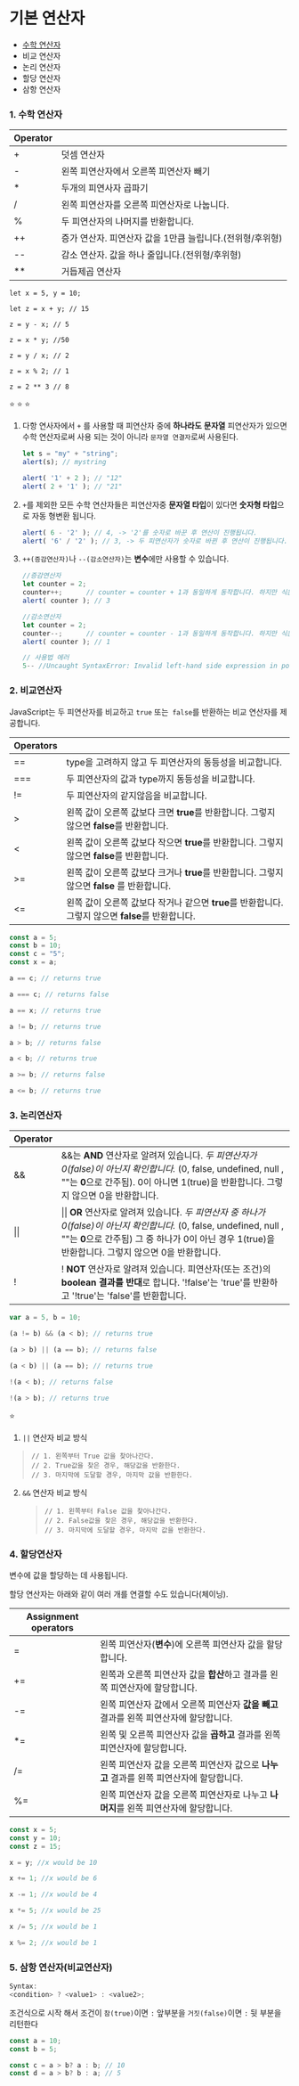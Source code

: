 # 기본 연산자

* [수학 연산자]()
* 비교 연산자
* 논리 연산자
* 할당 연산자
* 삼항 연산자



### 1. 수학 연산자

| Operator |                                                           |
| -------- | --------------------------------------------------------- |
| +        | 덧셈 연산자                                               |
| -        | 왼쪽 피연산자에서 오른쪽 피연산자 빼기                    |
| *        | 두개의 피연사자 곱파기                                    |
| /        | 왼쪽 피연산자를 오른쪽 피연산자로 나눕니다.               |
| %        | 두 피연산자의 나머지를 반환합니다.                        |
| ++       | 증가 연산자. 피연산자 값을 1만큼 늘립니다.(전위형/후위형) |
| --       | 감소 연산자. 값을 하나 줄입니다.(전위형/후위형)           |
| **       | 거듭제곱 연산자                                           |

```JS
let x = 5, y = 10;

let z = x + y; // 15

z = y - x; // 5

z = x * y; //50

z = y / x; // 2

z = x % 2; // 1

z = 2 ** 3 // 8
```

:star: :star: :star: 

1. 다항 연사자에서 ```+``` 를 사용할 때 피연산자 중에 **하나라도** **문자열** 피연산자가 있으면 수학 연산자로써 사용 되는 것이 아니라 ```문자열 연결자```로써 사용된다.

   ```js
   let s = "my" + "string";
   alert(s); // mystring
   
   alert( '1' + 2 ); // "12"
   alert( 2 + '1' ); // "21"
   ```

2. ```+```를 제외한 모든 수학 연산자들은 피연산자중 **문자열 타입**이 있다면 **숫자형 타입**으로 자동 형변환 됩니다.

   ```js
   alert( 6 - '2' ); // 4, -> '2'를 숫자로 바꾼 후 연산이 진행됩니다.
   alert( '6' / '2' ); // 3, -> 두 피연산자가 숫자로 바뀐 후 연산이 진행됩니다.
   ```

3. ```++(증감연산자)```나 ```--(감소연산자)```는 **변수**에만 사용할 수 있습니다.

   ```js
   //증감연산자
   let counter = 2;
   counter++;      // counter = counter + 1과 동일하게 동작합니다. 하지만 식은 더 짧습니다.
   alert( counter ); // 3
   
   //감소연산자
   let counter = 2;
   counter--;      // counter = counter - 1과 동일하게 동작합니다. 하지만 식은 더 짧습니다.
   alert( counter ); // 1
   
   // 사용법 에러
   5-- //Uncaught SyntaxError: Invalid left-hand side expression in postfix operation
   
   ```

### 2. 비교연산자

JavaScript는 두 피연산자를 비교하고 ```true``` 또는``` false```를 반환하는 비교 연산자를 제공합니다.

| Operators |                                                              |
| --------- | ------------------------------------------------------------ |
| ==        | type을 고려하지 않고 두 피연산자의 동등성을 비교합니다.      |
| ===       | 두 피연산자의 값과 type까지 동등성을 비교합니다.             |
| !=        | 두 피연산자의 같지않음을 비교합니다.                         |
| >         | 왼쪽 값이 오른쪽 값보다 크면 **true**를 반환합니다. 그렇지 않으면 **false**를 반환합니다. |
| <         | 왼쪽 값이 오른쪽 값보다 작으면 **true**를 반환합니다. 그렇지 않으면 **false**를 반환합니다. |
| >=        | 왼쪽 값이 오른쪽 값보다 크거나 **true**를 반환합니다. 그렇지 않으면 **false** 를 반환합니다. |
| <=        | 왼쪽 값이 오른쪽 값보다 작거나 같으면 **true**를 반환합니다. 그렇지 않으면 **false**를 반환합니다. |

```js
const a = 5;
const b = 10;
const c = "5";
const x = a;

a == c; // returns true

a === c; // returns false

a == x; // returns true

a != b; // returns true

a > b; // returns false

a < b; // returns true

a >= b; // returns false

a <= b; // returns true
```

### 3. 논리연산자

| Operator |                                                              |
| -------- | ------------------------------------------------------------ |
| &&       | &&는 **AND** 연산자로 알려져 있습니다. *두 피연산자가 0(false)이 아닌지 확인합니다.* (0, false, undefined, null , ""는 **0**으로 간주됨). 0이 아니면 1(true)을 반환합니다. 그렇지 않으면 0을 반환합니다. |
| \|\|     | \|\| **OR** 연산자로 알려져 있습니다. *두 피연산자 중 하나가 0(false)이 아닌지 확인합니다.* (0, false, undefined, null , ""는 **0**으로 간주됨) 그 중 하나가 0이 아닌 경우 1(true)을 반환합니다. 그렇지 않으면 0을 반환합니다. |
| !        | ! **NOT** 연산자로 알려져 있습니다. 피연산자(또는 조건)의 **boolean 결과를 반대**로 합니다. '!false'는 'true'를 반환하고 '!true'는 'false'를 반환합니다. |

```js
var a = 5, b = 10;

(a != b) && (a < b); // returns true

(a > b) || (a == b); // returns false

(a < b) || (a == b); // returns true

!(a < b); // returns false

!(a > b); // returns true
```

:star: 

1.  ```||``` 연산자 비교 방식

   > ```null
   > // 1. 왼쪽부터 True 값을 찾아나간다.
   > // 2. True값을 찾은 경우, 해당값을 반환한다.
   > // 3. 마지막에 도달할 경우, 마지막 값을 반환한다.
   > ```

2. ```&&``` 연산자 비교 방식

   > ```null
   > // 1. 왼쪽부터 False 값을 찾아나간다.
   > // 2. False값을 찾은 경우, 해당값을 반환한다.
   > // 3. 마지막에 도달할 경우, 마지막 값을 반환한다.
   > ```

### 4. 할당연산자

변수에 값을 할당하는 데 사용됩니다. 

할당 연산자는 아래와 같이 여러 개를 연결할 수도 있습니다(체이닝).

| Assignment operators |                                                              |
| -------------------- | ------------------------------------------------------------ |
| =                    | 왼쪽 피연산자(**변수**)에 오른쪽 피연산자 값을 할당합니다.   |
| +=                   | 왼쪽과 오른쪽 피연산자 값을 **합산**하고 결과를 왼쪽 피연산자에 할당합니다. |
| -=                   | 왼쪽 피연산자 값에서 오른쪽 피연산자 **값을 빼고** 결과를 왼쪽 피연산자에 할당합니다. |
| *=                   | 왼쪽 및 오른쪽 피연산자 값을 **곱하고** 결과를 왼쪽 피연산자에 할당합니다. |
| /=                   | 왼쪽 피연산자 값을 오른쪽 피연산자 값으로 **나누고** 결과를 왼쪽 피연산자에 할당합니다. |
| %=                   | 왼쪽 피연산자 값을 오른쪽 피연산자로 나누고 **나머지**를 왼쪽 피연산자에 할당합니다. |

```js
const x = 5;
const y = 10;
const z = 15;

x = y; //x would be 10

x += 1; //x would be 6

x -= 1; //x would be 4

x *= 5; //x would be 25

x /= 5; //x would be 1

x %= 2; //x would be 1
```

### 5. 삼항 연산자(비교연산자)

```js
Syntax:
<condition> ? <value1> : <value2>;
```

조건식으로 시작 해서  조건이 ```참(true)```이면 ```:``` 앞부분을 ```거짓(false)```이면 ```:``` 뒷 부분을 리턴한다

```js
const a = 10;
const b = 5;

const c = a > b? a : b; // 10
const d = a > b? b : a; // 5
```



